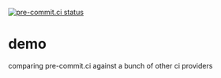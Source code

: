 [![pre-commit.ci status](https://results.pre-commit.ci/badge/github/pre-commit-ci/demo/master.svg)](https://results.pre-commit.ci/latest/github/pre-commit-ci/demo/master)

demo
====

comparing pre-commit.ci against a bunch of other ci providers
